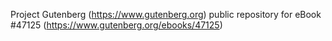 Project Gutenberg (https://www.gutenberg.org) public repository for eBook #47125 (https://www.gutenberg.org/ebooks/47125)

